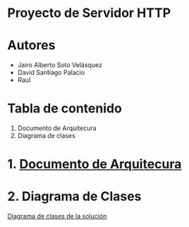 # Proyecto de Servidor HTTP

# Autores

* Jairo Alberto Soto Velásquez
* David Santiago Palacio
* Raul

# Tabla de contenido
1. Documento de Arquitecura
2. Diagrama de clases

# 1. [Documento de Arquitecura](https://github.com/jsoto0025/eafit.httpserver/blob/master/Documentation/Architecture.md)  

# 2. Diagrama de Clases

[Diagrama de clases de la solución](https://www.draw.io/?lightbox=1&highlight=0000ff&edit=_blank&layers=1&nav=1&title=Diagrama%20de%20Prueba.xml#R7Z1bc5s4FMc%2FjWd2H5pB3Hmsnbb70M50Np3dZ8UohilGHkzqpJ9%2BJSxhzMUhKfTIs8eTmRhxwCD9ji7%2FI9DCWW2fPhV0l3zhMcsWthU%2FLZzbhW0Ty7XFP5nyfEzxfPeYsCnSWBmdEu7Sn0wfqVIf05jtzwxLzrMy3Z0nrnmes3V5lkaLgh%2FOzR54dv6rO7phnYS7Nc26qf%2BmcZmoVGJZpx1%2FsXSTqJ8OPbXjnq6%2Fbwr%2BmKvfW9jOQ%2FU57t5SfS5lv09ozA%2BNJOfDwlkVnJfHb9unFctk3upsOx73cWBvfd0Fy8sxBwRh5BPiRQ%2BWz6KQhe%2BI7agrK591brBYZI7a5EWZ8A3PafbhlLpMym0mdhLxNaP3LFvW2bDiGS%2FErpzn0nBf0qL8mGbS2tLbqvxDsc3y%2BL0sP%2FlLO5YfUxr2YktZE19sPvC8%2FEi3aSY5%2B4cVMc2pStZmIkuXMd0nLFYX2M0ilWt7%2Flis2VC%2BBApDWmxYOWDkR0cjmWGNU6us%2F8T4lpXFszAoWEbL9Mc5bVRBu6nt1KEiR%2Bhzw2DH07zcN878VSYIA%2B1%2FkaJLeZ8TtiBo2bvORXvx5XgFeqtxK6ekCqzRkLmGQBandMvz%2BFuSTsXa%2FwAv9xwXjc8QXk500X4GvFRm%2FqDZo8qDVUb3%2B5xuWYe7%2FSHdZjRvAVaVqjKS2zRLN4KQ27UoVSZQW%2F5gRZmKBuO92lHynUhdJ2kWf6bP%2FFGWoeBu%2FV1vLRNepD%2FFaan%2BjSaWtn9mcSePVBgWbC9svmqgSJ30me5LZbPmWUZ3%2B%2FS%2BvuCtACnNl7ws%2BVa7gbpTibj2mFP7JM4qXamqJitr3TIdz79N1%2Br7S75X8O%2BscXqr%2BtR7dHNaZXLjQtThI51Mbvf9xqDzyeJiT4tLTqP2tmANVXN4aHQDfGWSNHoAAsNhN2ug%2FjqS68s%2Fkbywl7JHkzLZpXkvq4znXZdqcbPlOdHnBaOzu1sCmvSMPZSDnO93dJ3mm8%2BVza17Svlb5YhMOiRpye5Eurymg%2BgoijQuzveQVVwlaRxXLXzBS1rSI7qyEFX9I%2B7DW4o%2Fkdkr68ZbeOK%2BVmKbnLbFnzQvBAu5uD%2BaVqXOhF8cmPSNHh6GK4uXCVFICF8dh4Q%2FBxEOEmEcEZ4NSYSHRBhHRBBCEuEjEcYRQSwXEgkXkTAPCT3uBkGCRD1ItEo%2FS9sDo1G9%2BBeKfisKrBrRq7L%2BJlG4fUc6PDhdHpyecq5GJF%2F5Pi1TLs9fHG1b5Q9TxN7IzmI4h9NbA04vTp3w%2BA%2Fp8H%2Bi78OA4YM2B12FBMkwhYwItFXoaQWa0izL7vnhiqT%2F6nrFhgZtMUk0QDfcF%2BVaVw3Vp5Nr31yqTrclQEUUFdFximg7PDRaEg3mkEQdlETnbrPq2uI6JFHHRiKMIwJUEnVQJDePCFBJ1EH9yzwiYCVRB1VyA5EAlUSdIVkEkQBEYqyEOg8SYQ8SqJJPXMThyN7iHCq50xcHQS3UDN8H1ULdrmqGZBhChsAAkowhyQHJgCfDHdmYzENGV3pApR2V9nFKe9CaWT9WaSfRHEq7i5rJ3LVbXVtch9Lu4lRT84gAVdrdocETEgFHBKjS7g0NmpAIOCJglXavL2SPGtrERTxWOZ9DQ9NtEI6HDfR9B7Q5GArFIxnwZIDOQSZ21CltnGk69Mz%2FxZmmOkJmwExTrxtVR%2F0L9a83PXvvhvaN1fyM1D4c%2FZqeacnGyQFzN2F15XEdcpjXNzcAiYAlAlQO81AOM48IUDnMRznMPCJg5TAfn2AxEAnQiaf%2BkH6GSAAiATrx1MdnWAxEYuxE1XmQ6JuQgXGUiUeU1sju4hxxFH9oggWq5eC%2BDzvj1B96WgnJgCcDdMapP6RCIRnwZPiQ2kM9poGMsE3%2Fhu2eQFu38MbE1nRn7je%2FdPvtnt5VFzG2hrG1cbE1x28H18hN1PyMq6gcLZ1NSnaAKuncjVddeVxHbC1AkdQ8IkBjawFqpOYRARpbC%2FABJfOIgI2tBfiEkoFIgMbWAnzPj4FIgMbWgr6pfBhImbiIIV%2FqEqAoaq7vg77UJcDX%2FRhLBmyILcTX%2FZhLBmiILRwSo5AMeDJgQ2y69wK%2Bku19xmVoBXAN21HhtOkXRagOfe0atn7rnfYvrWEb%2FO41bHVmYqwPY32vjvV5XjvW97YH6Wwdl5u2NcWZrXM3o3XtcR3BvhCFfPOIAA32hajjm0cEaLAvRBnfPCJgg30hPpFvIBKgwb4QH8k3EAnQYF%2BIz%2BQbiATog3RRn9LfKn2M%2F%2F7qiBLyQboIFXtjfR82yhcNaQ1IBjwZoFE%2BoldFx1jOu0jpL9eywHXU1YswXILhkrctu%2BGO7ZwSf5a%2BCypdczdNdXVxHfGRCIUu84gAjY9EqHOZRwRofIRYNiJhHBKwARJi9U21QKFr4jKGXHmjBgz1DAO9H3TpDaLPinqGcBNVEtcwOZVYVmtA%2BsLs1LA932%2Fu2al1dqLegnrL65d5sC%2B%2Fimb0sqfuHMueEgsDxnM3paf64zoEGELwBUUGMgEqwRDSp9Pi4GriMh4rqswyuCJDwisOruC9PwRtEeyhFgHRgEeDENCWoR6S4ntXe%2FNH1aoXx%2BJaVJt4LN4ZO9utsbPtRTdhaDueHbmi%2Fvcd7%2FyMxztTJ2lBcnFULTYLzsumufC45AuPmbT4Dw%3D%3D)
